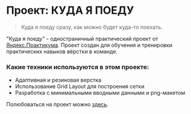 # Проект: КУДА Я ПОЕДУ

>Куда я поеду сразу, как можно будет куда-то поехать.

"Куда я поеду" - одностраничный практический проект от [Яндекс.Практикума](https://praktikum.yandex.ru/profile/web/). Проект создан для обучения и тренировки практических навыков вёрстки в команде.

### Какие техники используются в этом проекте:
* Адаптивная и резиновая верстка
* Использование Grid Layout для построения сетки
* Разработка с минимальными вводными данными и png-макетом


Полюбоваться на проект можно [здесь](https://bfeatb.github.io/Kuda-ya-poedu/).
